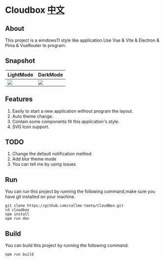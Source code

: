 # Cloudbox [中文](https://github.com/callme-taota/blob/master/README_zh.md)

## About

This project is a windows11 style like application.Use Vue & Vite & Electron & Pinia & VueRouter to program.

## Snapshot

| LightMode | DarkMode |
| --- | --- |
| [![](http://blog.callmetaota.fun/wp-content/uploads/2023/11/Screenshot-2023-11-15-at-10.06.07.png)](http://blog.callmetaota.fun/) | [![](http://blog.callmetaota.fun/wp-content/uploads/2023/11/Screenshot-2023-11-15-at-10.06.00.png)](http://blog.callmetaota.fun/) |

## Features
1. Easily to start a new application without program the layout.
2. Auto theme change.
3. Contain some components fit this application's style.
4. SVG Icon support.

## TODO
1. Change the default notification method
2. Add blur theme mode
3. You can tell me by using issues

## Run

You can run this project by running the following command,make sure you have git installed on your machine.
```
git clone https://github.com/callme-taota/CloudBox.git
cd cloudbox
npm install
npm run dev
```

## Build

You can build this project by running the following command.
```
npm run build
```
